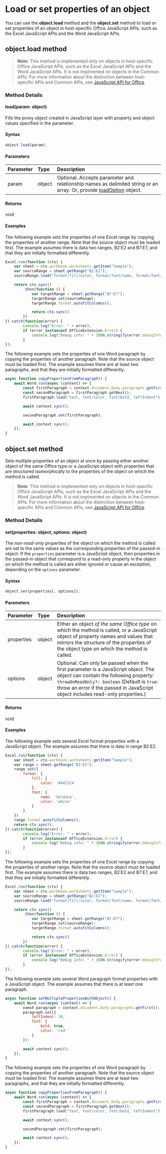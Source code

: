 # Load or set properties of an object

You can use the **object.load** method and the **object.set** method to load or set properties of an object in host-specific Office JavaScript APIs, such as the Excel JavaScript APIs and the Word JavaScript APIs.

## object.load method

> **Note**: This method is implemented only on objects in host-specific Office JavaScript APIs, such as the Excel JavaScript APIs and the Word JavaScript APIs. It is not implmented on objects in the Common APIs. For more information about the distinction between host-specific APIs and Common APIs, see [JavaScript API for Office](https://dev.office.com/reference/add-ins/javascript-api-for-office).

### Method Details

#### load(param: object)
Fills the proxy object created in JavaScript layer with property and object values specified in the parameter.

#### Syntax
```js
object.load(param);
```

#### Parameters
| Parameter	   | Type	|Description|
|:---------------|:--------|:----------|
|param|object|Optional. Accepts parameter and relationship names as delimited string or an array. Or, provide [loadOption](loadoption.md) object.|

#### Returns
void

#### Examples

The following example sets the properties of one Excel range by copying the properties of another range. Note that the source object must be loaded first. The example assumes there is data two ranges, B2:E2 and B7:E7, and that they are initially formatted differently.

```js
Excel.run(function (ctx) { 
    var sheet = ctx.workbook.worksheets.getItem("Sample");
    var sourceRange = sheet.getRange("B2:E2");
    sourceRange.load("format/fill/color, format/font/name, format/font/color");

    return ctx.sync()
        .then(function () {
            var targetRange = sheet.getRange("B7:E7");
            targetRange.set(sourceRange); 
            targetRange.format.autofitColumns();

            return ctx.sync()        
        })     
}).catch(function(error) {
		console.log("Error: " + error);
		if (error instanceof OfficeExtension.Error) {
			console.log("Debug info: " + JSON.stringify(error.debugInfo));
		}
});
```

The following example sets the properties of one Word paragraph by copying the properties of another paragraph. Note that the source object must be loaded first. The example assumes there are at least two paragraphs, and that they are initially formatted differently.

```js
async function copyPropertiesFromParagraph() {
    await Word.run(async (context) => {
        const firstParagraph = context.document.body.paragraphs.getFirst();
        const secondParagraph = firstParagraph.getNext();
        firstParagraph.load("text, font/color, font/bold, leftIndent");

        await context.sync();

        secondParagraph.set(firstParagraph);

        await context.sync();
    });
}
```



## object.set method
Sets multiple properties of an object at once by passing either another object of the same Office type or a JavaScript object with properties that are structured isomorphically to the properties of the object on which the method is called.

> **Note**: This method is implemented only on objects in host-specific Office JavaScript APIs, such as the Excel JavaScript APIs and the Word JavaScript APIs. It is not implmented on objects in the Common APIs. For more information about the distinction between host-specific APIs and Common APIs, see [JavaScript API for Office](https://dev.office.com/reference/add-ins/javascript-api-for-office).

### Method Details

#### set(properties: object, options: object)
The *non-read-only* properties of the object on which the method is called are set to the same values as the corresponding properties of the passed-in object.
If the `properties` parameter is a JavaScript object, then properties in the passed-in object that correspond to a read-only property in the object on which the method is called are either ignored or cause an exception, depending on the `options` parameter.

#### Syntax

```js
object.set(properties[, options]);
```

#### Parameters

| Parameter	   | Type	|Description|
|:---------------|:--------|:----------|
|properties|object|Either an object *of the same Office type* on which the method is called, or a JavaScript object of property names and values that mirrors the structure of the properties of the object type on which the method is called.|
|options|object|Optional. Can only be passed when the first parameter is a JavaScript object. The object can contain the following property: `throwOnReadOnly?: boolean` (Default is `true`: throw an error if the passed in JavaScript object includes read-only properties.)|

#### Returns

void    

#### Examples

The following example sets several Excel format properties with a JavaScript object. The example assumes that there is data in range B2:E2.

```js
Excel.run(function (ctx) { 
    var sheet = ctx.workbook.worksheets.getItem("Sample");
    var range = sheet.getRange("B2:E2");
    range.set({
        format: {
            fill: {
                color: '#4472C4'
            },
            font: {
                name: 'Verdana',
                color: 'white'
            }
        }
    })
    range.format.autofitColumns();
	return ctx.sync(); 
}).catch(function(error) {
		console.log("Error: " + error);
		if (error instanceof OfficeExtension.Error) {
			console.log("Debug info: " + JSON.stringify(error.debugInfo));
		}
});
```

The following example sets the properties of one Excel range by copying the properties of another range. Note that the source object must be loaded first. The example assumes there is data two ranges, B2:E2 and B7:E7, and that they are initially formatted differently.

```js
Excel.run(function (ctx) { 
    var sheet = ctx.workbook.worksheets.getItem("Sample");
    var sourceRange = sheet.getRange("B2:E2");
    sourceRange.load("format/fill/color, format/font/name, format/font/color");

    return ctx.sync()
        .then(function () {
            var targetRange = sheet.getRange("B7:E7");
            targetRange.set(sourceRange); 
            targetRange.format.autofitColumns();

            return ctx.sync()        
        })     
}).catch(function(error) {
		console.log("Error: " + error);
		if (error instanceof OfficeExtension.Error) {
			console.log("Debug info: " + JSON.stringify(error.debugInfo));
		}
});
```

The following example sets several Word paragraph format properties with a JavaScript object. The example assumes that there is at least one paragraph.

```js
async function setMultiplePropertiesWithObject() {
    await Word.run(async (context) => {
        const paragraph = context.document.body.paragraphs.getFirst();
        paragraph.set({
            leftIndent: 30,
            font: {
                bold: true,
                color: 'red'
            }
        });

        await context.sync();
    });
}
```

The following example sets the properties of one Word paragraph by copying the properties of another paragraph. Note that the source object must be loaded first. The example assumes there are at least two paragraphs, and that they are initially formatted differently.

```js
async function copyPropertiesFromParagraph() {
    await Word.run(async (context) => {
        const firstParagraph = context.document.body.paragraphs.getFirst();
        const secondParagraph = firstParagraph.getNext();
        firstParagraph.load("text, font/color, font/bold, leftIndent");

        await context.sync();

        secondParagraph.set(firstParagraph);

        await context.sync();
    });
}
```